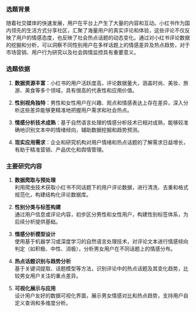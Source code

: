 
### 选题背景

随着社交媒体的快速发展，用户在平台上产生了大量的内容和互动。小红书作为国内领先的生活方式分享社区，汇聚了海量用户的真实评论和体验，这些评论不仅反映了用户的情感态度，也反映了社会热点话题的动态变化。通过对小红书评论数据的挖掘和分析，可以洞察不同性别用户在多样话题上的情感差异及热点趋势，对于市场营销、用户行为研究以及社会舆情监控具有重要意义。

### 选题依据

1. **数据资源丰富**：小红书的用户活跃度高，评论数据量大，涵盖时尚、美妆、旅游、美食等多个领域，具有很高的代表性和应用价值。
    
2. **性别视角独特**：男性和女性用户在兴趣、观点和情感表达上存在差异，深入分析这些差异能够更精准地把握用户需求和社会热点。
    
3. **情感分析技术成熟**：基于自然语言处理的情感分析技术已相对成熟，能够较准确地识别文本中的情绪倾向，辅助数据挖掘和趋势预测。
    
4. **现实应用需求**：企业和研究机构对用户情绪和热点话题的了解需求日益增长，有助于精准营销、产品优化和舆情管理。
    

### 主要研究内容

1. **数据爬取与预处理**  
    利用爬虫技术获取小红书不同话题下的用户评论数据，进行清洗、去重和格式规范化，构建结构化评论数据库。
    
2. **性别分类与标签构建**  
    通过用户信息或评论内容，初步区分男性和女性用户，构建性别标签体系，为后续分析提供基础。
    
3. **情感分析模型设计**  
    使用基于机器学习或深度学习的自然语言处理技术，对评论文本进行情感倾向判定（如积极、中性、消极），分析男女用户在不同话题上的情感分布。
    
4. **热点话题识别与趋势分析**  
    基于关键词提取、话题模型等方法，识别评论中的热点话题及其变化趋势，比较男女用户关注的重点差异。
    
5. **可视化展示与应用**  
    设计用户友好的数据可视化界面，展示男女情感对比和热点趋势，支持用户自定义查询和多维度分析。
    
